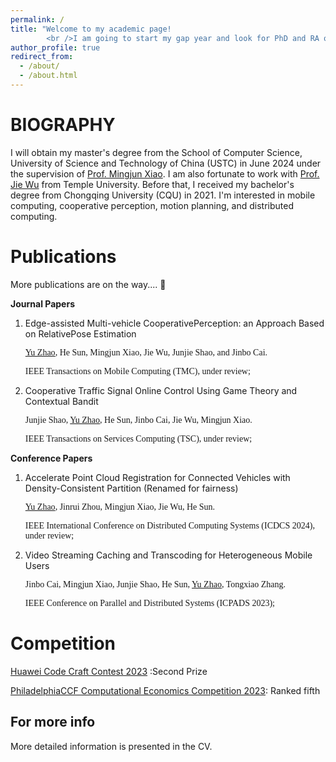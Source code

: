 ```yaml
---
permalink: /
title: "Welcome to my academic page! 
        <br />I am going to start my gap year and look for PhD and RA opportunities actively."
author_profile: true
redirect_from: 
  - /about/
  - /about.html
---
```


BIOGRAPHY
======
I will obtain my master's degree from the School of Computer Science, University of Science and Technology of China (USTC) in June 2024 under the supervision of [Prof. Mingjun Xiao](http://staff.ustc.edu.cn/~xiaomj/  "the best tutor").  I am also fortunate to work with [Prof. Jie Wu](https://cis.temple.edu/~wu/) from Temple University. Before that, I received my bachelor's degree from Chongqing University (CQU) in 2021. I'm interested in mobile computing, cooperative perception, motion planning,  and distributed computing.                    



Publications
======
More publications are on the way.... :horse_racing:

**Journal Papers** 

1. Edge-assisted Multi-vehicle CooperativePerception: an Approach Based on RelativePose Estimation

   <font face="Times New Roman">
   
   <u>Yu Zhao</u>, He Sun, Mingjun Xiao, Jie Wu, Junjie Shao, and Jinbo Cai.<br />

   IEEE Transactions on Mobile Computing (TMC), under review;

   </font>

1. Cooperative Traffic Signal Online Control Using Game Theory and Contextual Bandit

   <font face="Times New Roman">

   Junjie Shao, <u>Yu Zhao</u>, He Sun, Jinbo Cai, Jie Wu, Mingjun Xiao.<br />
   
   IEEE Transactions on Services Computing (TSC), under review;
   
   </font>

**Conference Papers**

1. Accelerate Point Cloud Registration for Connected Vehicles with Density-Consistent Partition (Renamed for fairness)

   <font face="Times New Roman">

   <u>Yu Zhao</u>, Jinrui Zhou, Mingjun Xiao, Jie Wu, He Sun.<br />

   IEEE International Conference on Distributed Computing Systems (ICDCS 2024), under review;

   </font>

1. Video Streaming Caching and Transcoding for Heterogeneous Mobile Users

   <font face="Times New Roman">

   Jinbo Cai, Mingjun Xiao, Junjie Shao, He Sun, <u>Yu Zhao</u>, Tongxiao Zhang.<br />

   IEEE Conference on Parallel and Distributed Systems (ICPADS 2023);

   </font>

Competition
======

[Huawei Code Craft Contest 2023](https://www.huaweicloud.com/special/codecraft2023.html) :Second Prize

[PhiladelphiaCCF Computational Economics Competition 2023](http://www.jidiai.cn/ccf_2023/): Ranked fifth



For more info
------
More detailed information is presented in the CV.
